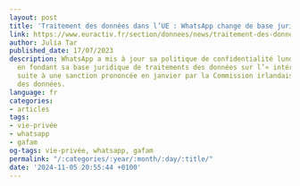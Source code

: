 ```yaml
---
layout: post
title: 'Traitement des données dans l’UE : WhatsApp change de base juridique'
link: https://www.euractiv.fr/section/donnees/news/traitement-des-donnees-dans-lue-whatsapp-change-de-base-juridique
author: Julia Tar
published_date: 17/07/2023
description: WhatsApp a mis à jour sa politique de confidentialité lundi (17 juillet)
  en fondant sa base juridique de traitements des données sur l’« intérêt légitime »,
  suite à une sanction prononcée en janvier par la Commission irlandaise de protection
  des données.
language: fr
categories:
- articles
tags:
- vie-privée
- whatsapp
- gafam
og-tags: vie-privée, whatsapp, gafam
permalink: "/:categories/:year/:month/:day/:title/"
date: '2024-11-05 20:55:44 +0100'
---
```

